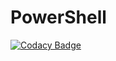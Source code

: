 # PowerShell
[![Codacy Badge](https://api.codacy.com/project/badge/Grade/c9dc2fa207f14849aec6b20dfc94d917)](https://app.codacy.com/gh/LuisFelipeFrancisco/PowerShell?utm_source=github.com&utm_medium=referral&utm_content=LuisFelipeFrancisco/PowerShell&utm_campaign=Badge_Grade_Settings)
